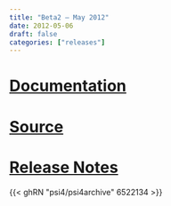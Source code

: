```yaml
---
title: "Beta2 — May 2012"
date: 2012-05-06
draft: false
categories: ["releases"]
---
```


# [Documentation](/psi4manual/4.0b2/index.html)
# [Source](https://github.com/psi4/psi4archive/tree/4.0b2)
# [Release Notes](https://github.com/psi4/psi4archive/releases/tag/v4.0b2)

{{< ghRN "psi4/psi4archive" 6522134 >}}
